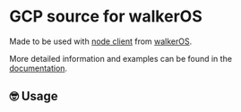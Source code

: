 # GCP source for walkerOS

Made to be used with
[node client](https://www.npmjs.com/package/@elbwalker/source-node) from
[walkerOS](https://github.com/elbwalker/walkerOS).

More detailed information and examples can be found in the
[documentation](https://www.elbwalker.com/docs/sources/gcp).

## 🤓 Usage
